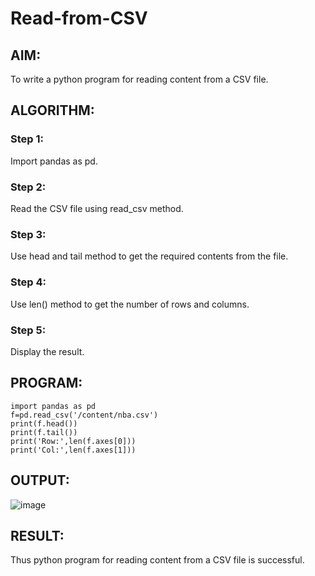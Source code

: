 # Read-from-CSV

## AIM:
To write a python program for reading content from a CSV file.
## ALGORITHM:
### Step 1:
Import pandas as pd.
### Step 2:
 Read the CSV file using read_csv method.
### Step 3:
Use head and tail method to get the required contents from the file.
### Step 4:
Use len() method to get the number of rows and columns.
### Step 5:
Display the result.
## PROGRAM:
```
import pandas as pd
f=pd.read_csv('/content/nba.csv')
print(f.head())
print(f.tail())
print('Row:',len(f.axes[0]))
print('Col:',len(f.axes[1]))
```
## OUTPUT:
![image](https://github.com/gifty003/Read-from-CSV/assets/145822352/231fb31a-0115-45af-a8bf-64795a058eb9)

## RESULT:
Thus python program for reading content from a CSV file is successful.

